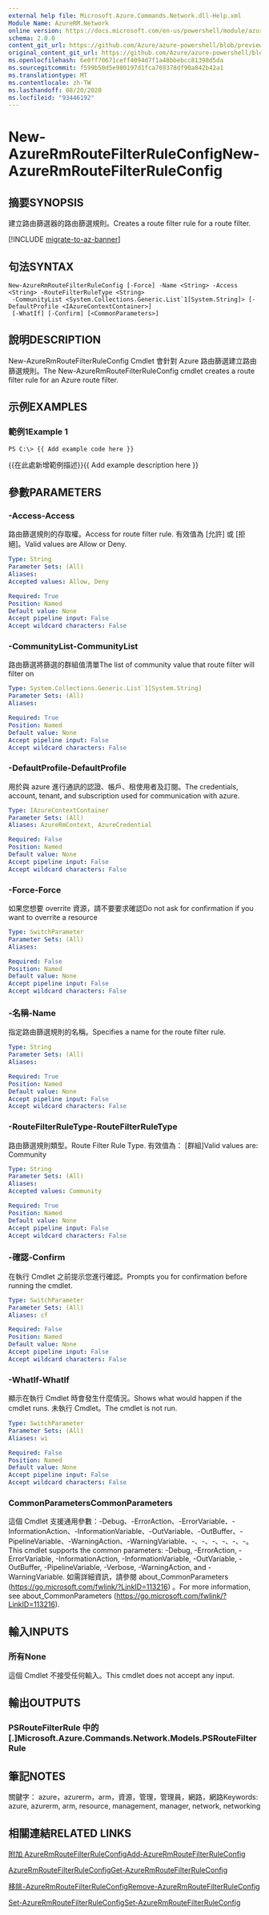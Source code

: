 ```yaml
---
external help file: Microsoft.Azure.Commands.Network.dll-Help.xml
Module Name: AzureRM.Network
online version: https://docs.microsoft.com/en-us/powershell/module/azurerm.network/new-azurermroutefilterruleconfig
schema: 2.0.0
content_git_url: https://github.com/Azure/azure-powershell/blob/preview/src/ResourceManager/Network/Commands.Network/help/New-AzureRmRouteFilterRuleConfig.md
original_content_git_url: https://github.com/Azure/azure-powershell/blob/preview/src/ResourceManager/Network/Commands.Network/help/New-AzureRmRouteFilterRuleConfig.md
ms.openlocfilehash: 6e0ff70671ceff4094d7f1a48bbebcc81398d5da
ms.sourcegitcommit: f599b50d5e980197d1fca769378df90a842b42a1
ms.translationtype: MT
ms.contentlocale: zh-TW
ms.lasthandoff: 08/20/2020
ms.locfileid: "93446192"
---
```

# <span data-ttu-id="f9a84-101">New-AzureRmRouteFilterRuleConfig</span><span class="sxs-lookup"><span data-stu-id="f9a84-101">New-AzureRmRouteFilterRuleConfig</span></span>

## <span data-ttu-id="f9a84-102">摘要</span><span class="sxs-lookup"><span data-stu-id="f9a84-102">SYNOPSIS</span></span>
<span data-ttu-id="f9a84-103">建立路由篩選器的路由篩選規則。</span><span class="sxs-lookup"><span data-stu-id="f9a84-103">Creates a route filter rule for a route filter.</span></span>

[!INCLUDE [migrate-to-az-banner](../../includes/migrate-to-az-banner.md)]

## <span data-ttu-id="f9a84-104">句法</span><span class="sxs-lookup"><span data-stu-id="f9a84-104">SYNTAX</span></span>

```
New-AzureRmRouteFilterRuleConfig [-Force] -Name <String> -Access <String> -RouteFilterRuleType <String>
 -CommunityList <System.Collections.Generic.List`1[System.String]> [-DefaultProfile <IAzureContextContainer>]
 [-WhatIf] [-Confirm] [<CommonParameters>]
```

## <span data-ttu-id="f9a84-105">說明</span><span class="sxs-lookup"><span data-stu-id="f9a84-105">DESCRIPTION</span></span>
<span data-ttu-id="f9a84-106">New-AzureRmRouteFilterRuleConfig Cmdlet 會針對 Azure 路由篩選建立路由篩選規則。</span><span class="sxs-lookup"><span data-stu-id="f9a84-106">The New-AzureRmRouteFilterRuleConfig cmdlet creates a route filter rule for an Azure route filter.</span></span>

## <span data-ttu-id="f9a84-107">示例</span><span class="sxs-lookup"><span data-stu-id="f9a84-107">EXAMPLES</span></span>

### <span data-ttu-id="f9a84-108">範例1</span><span class="sxs-lookup"><span data-stu-id="f9a84-108">Example 1</span></span>
```
PS C:\> {{ Add example code here }}
```

<span data-ttu-id="f9a84-109">{{在此處新增範例描述}}</span><span class="sxs-lookup"><span data-stu-id="f9a84-109">{{ Add example description here }}</span></span>

## <span data-ttu-id="f9a84-110">參數</span><span class="sxs-lookup"><span data-stu-id="f9a84-110">PARAMETERS</span></span>

### <span data-ttu-id="f9a84-111">-Access</span><span class="sxs-lookup"><span data-stu-id="f9a84-111">-Access</span></span>
<span data-ttu-id="f9a84-112">路由篩選規則的存取權。</span><span class="sxs-lookup"><span data-stu-id="f9a84-112">Access for route filter rule.</span></span>
<span data-ttu-id="f9a84-113">有效值為 [允許] 或 [拒絕]。</span><span class="sxs-lookup"><span data-stu-id="f9a84-113">Valid values are Allow or Deny.</span></span>

```yaml
Type: String
Parameter Sets: (All)
Aliases: 
Accepted values: Allow, Deny

Required: True
Position: Named
Default value: None
Accept pipeline input: False
Accept wildcard characters: False
```

### <span data-ttu-id="f9a84-114">-CommunityList</span><span class="sxs-lookup"><span data-stu-id="f9a84-114">-CommunityList</span></span>
<span data-ttu-id="f9a84-115">路由篩選將篩選的群組值清單</span><span class="sxs-lookup"><span data-stu-id="f9a84-115">The list of community value that route filter will filter on</span></span>

```yaml
Type: System.Collections.Generic.List`1[System.String]
Parameter Sets: (All)
Aliases: 

Required: True
Position: Named
Default value: None
Accept pipeline input: False
Accept wildcard characters: False
```

### <span data-ttu-id="f9a84-116">-DefaultProfile</span><span class="sxs-lookup"><span data-stu-id="f9a84-116">-DefaultProfile</span></span>
<span data-ttu-id="f9a84-117">用於與 azure 進行通訊的認證、帳戶、租使用者及訂閱。</span><span class="sxs-lookup"><span data-stu-id="f9a84-117">The credentials, account, tenant, and subscription used for communication with azure.</span></span>

```yaml
Type: IAzureContextContainer
Parameter Sets: (All)
Aliases: AzureRmContext, AzureCredential

Required: False
Position: Named
Default value: None
Accept pipeline input: False
Accept wildcard characters: False
```

### <span data-ttu-id="f9a84-118">-Force</span><span class="sxs-lookup"><span data-stu-id="f9a84-118">-Force</span></span>
<span data-ttu-id="f9a84-119">如果您想要 overrite 資源，請不要要求確認</span><span class="sxs-lookup"><span data-stu-id="f9a84-119">Do not ask for confirmation if you want to overrite a resource</span></span>

```yaml
Type: SwitchParameter
Parameter Sets: (All)
Aliases: 

Required: False
Position: Named
Default value: None
Accept pipeline input: False
Accept wildcard characters: False
```

### <span data-ttu-id="f9a84-120">-名稱</span><span class="sxs-lookup"><span data-stu-id="f9a84-120">-Name</span></span>
<span data-ttu-id="f9a84-121">指定路由篩選規則的名稱。</span><span class="sxs-lookup"><span data-stu-id="f9a84-121">Specifies a name for the route filter rule.</span></span>

```yaml
Type: String
Parameter Sets: (All)
Aliases: 

Required: True
Position: Named
Default value: None
Accept pipeline input: False
Accept wildcard characters: False
```

### <span data-ttu-id="f9a84-122">-RouteFilterRuleType</span><span class="sxs-lookup"><span data-stu-id="f9a84-122">-RouteFilterRuleType</span></span>
<span data-ttu-id="f9a84-123">路由篩選規則類型。</span><span class="sxs-lookup"><span data-stu-id="f9a84-123">Route Filter Rule Type.</span></span>
<span data-ttu-id="f9a84-124">有效值為： [群組]</span><span class="sxs-lookup"><span data-stu-id="f9a84-124">Valid values are: Community</span></span>

```yaml
Type: String
Parameter Sets: (All)
Aliases: 
Accepted values: Community

Required: True
Position: Named
Default value: None
Accept pipeline input: False
Accept wildcard characters: False
```

### <span data-ttu-id="f9a84-125">-確認</span><span class="sxs-lookup"><span data-stu-id="f9a84-125">-Confirm</span></span>
<span data-ttu-id="f9a84-126">在執行 Cmdlet 之前提示您進行確認。</span><span class="sxs-lookup"><span data-stu-id="f9a84-126">Prompts you for confirmation before running the cmdlet.</span></span>

```yaml
Type: SwitchParameter
Parameter Sets: (All)
Aliases: cf

Required: False
Position: Named
Default value: None
Accept pipeline input: False
Accept wildcard characters: False
```

### <span data-ttu-id="f9a84-127">-WhatIf</span><span class="sxs-lookup"><span data-stu-id="f9a84-127">-WhatIf</span></span>
<span data-ttu-id="f9a84-128">顯示在執行 Cmdlet 時會發生什麼情況。</span><span class="sxs-lookup"><span data-stu-id="f9a84-128">Shows what would happen if the cmdlet runs.</span></span> <span data-ttu-id="f9a84-129">未執行 Cmdlet。</span><span class="sxs-lookup"><span data-stu-id="f9a84-129">The cmdlet is not run.</span></span>

```yaml
Type: SwitchParameter
Parameter Sets: (All)
Aliases: wi

Required: False
Position: Named
Default value: None
Accept pipeline input: False
Accept wildcard characters: False
```

### <span data-ttu-id="f9a84-130">CommonParameters</span><span class="sxs-lookup"><span data-stu-id="f9a84-130">CommonParameters</span></span>
<span data-ttu-id="f9a84-131">這個 Cmdlet 支援通用參數：-Debug、-ErrorAction、-ErrorVariable、-InformationAction、-InformationVariable、-OutVariable、-OutBuffer、-PipelineVariable、-WarningAction、-WarningVariable、-、-、-、-、-、-。</span><span class="sxs-lookup"><span data-stu-id="f9a84-131">This cmdlet supports the common parameters: -Debug, -ErrorAction, -ErrorVariable, -InformationAction, -InformationVariable, -OutVariable, -OutBuffer, -PipelineVariable, -Verbose, -WarningAction, and -WarningVariable.</span></span> <span data-ttu-id="f9a84-132">如需詳細資訊，請參閱 about_CommonParameters (https://go.microsoft.com/fwlink/?LinkID=113216) 。</span><span class="sxs-lookup"><span data-stu-id="f9a84-132">For more information, see about_CommonParameters (https://go.microsoft.com/fwlink/?LinkID=113216).</span></span>

## <span data-ttu-id="f9a84-133">輸入</span><span class="sxs-lookup"><span data-stu-id="f9a84-133">INPUTS</span></span>

### <span data-ttu-id="f9a84-134">所有</span><span class="sxs-lookup"><span data-stu-id="f9a84-134">None</span></span>
<span data-ttu-id="f9a84-135">這個 Cmdlet 不接受任何輸入。</span><span class="sxs-lookup"><span data-stu-id="f9a84-135">This cmdlet does not accept any input.</span></span>

## <span data-ttu-id="f9a84-136">輸出</span><span class="sxs-lookup"><span data-stu-id="f9a84-136">OUTPUTS</span></span>

### <span data-ttu-id="f9a84-137">PSRouteFilterRule 中的 [.]</span><span class="sxs-lookup"><span data-stu-id="f9a84-137">Microsoft.Azure.Commands.Network.Models.PSRouteFilterRule</span></span>

## <span data-ttu-id="f9a84-138">筆記</span><span class="sxs-lookup"><span data-stu-id="f9a84-138">NOTES</span></span>
<span data-ttu-id="f9a84-139">關鍵字： azure，azurerm，arm，資源，管理，管理員，網路，網路</span><span class="sxs-lookup"><span data-stu-id="f9a84-139">Keywords: azure, azurerm, arm, resource, management, manager, network, networking</span></span>

## <span data-ttu-id="f9a84-140">相關連結</span><span class="sxs-lookup"><span data-stu-id="f9a84-140">RELATED LINKS</span></span>

[<span data-ttu-id="f9a84-141">附加 AzureRmRouteFilterRuleConfig</span><span class="sxs-lookup"><span data-stu-id="f9a84-141">Add-AzureRmRouteFilterRuleConfig</span></span>](./Add-AzureRmRouteFilterRuleConfig.md)

[<span data-ttu-id="f9a84-142">AzureRmRouteFilterRuleConfig</span><span class="sxs-lookup"><span data-stu-id="f9a84-142">Get-AzureRmRouteFilterRuleConfig</span></span>](./Get-AzureRmRouteFilterRuleConfig.md)

[<span data-ttu-id="f9a84-143">移除-AzureRmRouteFilterRuleConfig</span><span class="sxs-lookup"><span data-stu-id="f9a84-143">Remove-AzureRmRouteFilterRuleConfig</span></span>](./Remove-AzureRmRouteFilterRuleConfig.md)

[<span data-ttu-id="f9a84-144">Set-AzureRmRouteFilterRuleConfig</span><span class="sxs-lookup"><span data-stu-id="f9a84-144">Set-AzureRmRouteFilterRuleConfig</span></span>](./Set-AzureRmRouteFilterRuleConfig.md)

